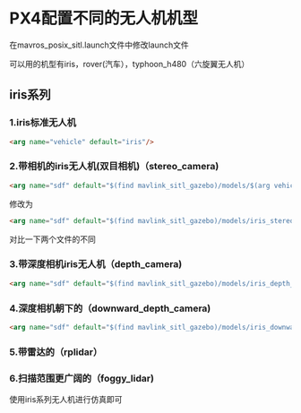 # PX4配置不同的无人机机型

在mavros_posix_sitl.launch文件中修改launch文件

可以用的机型有iris，rover(汽车），typhoon_h480（六旋翼无人机）



## iris系列

### 1.iris标准无人机

```html
<arg name="vehicle" default="iris"/>
```

### 2.带相机的iris无人机(双目相机)（stereo_camera)

```html
<arg name="sdf" default="$(find mavlink_sitl_gazebo)/models/$(arg vehicle)/$(arg vehicle).sdf"/>
```

修改为

```html
<arg name="sdf" default="$(find mavlink_sitl_gazebo)/models/iris_stereo_camera/iris_stereo_camera.sdf"/>
```

对比一下两个文件的不同

### 3.带深度相机iris无人机（depth_camera)

```html
<arg name="sdf" default="$(find mavlink_sitl_gazebo)/models/iris_depth_camera/iris_depth_camera.sdf"/>
```



### 4.深度相机朝下的（downward_depth_camera)

```html
<arg name="sdf" default="$(find mavlink_sitl_gazebo)/models/iris_downward_depth_camera/iris_downward_depth_camera.sdf"/>
```



### 5.带雷达的（rplidar）

### 6.扫描范围更广阔的（foggy_lidar)



使用iris系列无人机进行仿真即可

